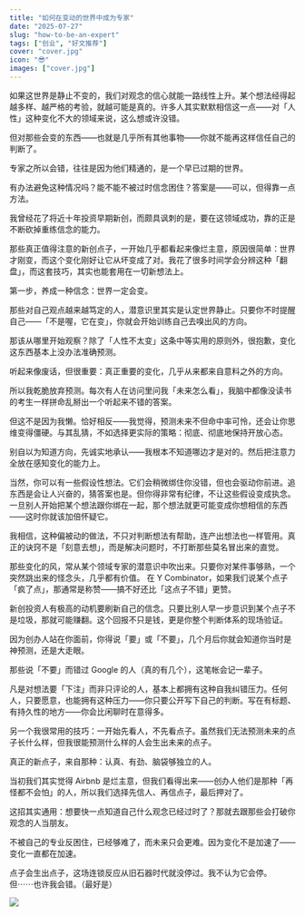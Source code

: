 ```yaml
---
title: "如何在变动的世界中成为专家"
date: "2025-07-27"
slug: "how-to-be-an-expert"
tags: ["创业", "好文推荐"]
cover: "cover.jpg"
icon: "😎"
images: ["cover.jpg"]
---
```

如果这世界是静止不变的，我们对观念的信心就能一路线性上升。某个想法经得起越多样、越严格的考验，就越可能是真的。许多人其实默默相信这一点——对「人性」这种变化不大的领域来说，这么想或许没错。



但对那些会变的东西——也就是几乎所有其他事物——你就不能再这样信任自己的判断了。



专家之所以会错，往往是因为他们精通的，是一个早已过期的世界。



有办法避免这种情况吗？能不能不被过时信念困住？答案是——可以，但得靠一点方法。



我曾经花了将近十年投资早期新创，而颇具讽刺的是，要在这领域成功，靠的正是不断砍掉重练信念的能力。



那些真正值得注意的新创点子，一开始几乎都看起来像烂主意，原因很简单：世界才刚变，而这个变化刚好让它从坏变成了对。我花了很多时间学会分辨这种「翻盘」，而这套技巧，其实也能套用在一切新想法上。



第一步，养成一种信念：世界一定会变。



那些对自己观点越来越笃定的人，潜意识里其实是认定世界静止。只要你不时提醒自己——「不是喔，它在变」，你就会开始训练自己去嗅出风的方向。



那该从哪里开始观察？除了「人性不太变」这条中等实用的原则外，很抱歉，变化这东西基本上没办法准确预测。



听起来像废话，但很重要：真正重要的变化，几乎从来都来自意料之外的方向。



所以我乾脆放弃预测。每次有人在访问里问我「未来怎么看」，我脑中都像没读书的考生一样拼命乱掰出一个听起来不错的答案。



但这不是因为我懒。恰好相反——我觉得，预测未来不但命中率可怜，还会让你思维变得僵硬。与其乱猜，不如选择更实际的策略：彻底、彻底地保持开放心态。



别自以为知道方向，先诚实地承认——我根本不知道哪边才是对的。然后把注意力全放在感知变化的能力上。



当然，你可以有一些假设性想法。它们会稍微绑住你没错，但也会驱动你前进。追东西是会让人兴奋的，猜答案也是。但你得非常有纪律，不让这些假设变成执念。
一旦别人开始把某个想法跟你绑在一起，那个想法就更可能变成你想相信的东西——这时你就该加倍怀疑它。



我相信，这种偏被动的做法，不只对判断想法有帮助，连产出想法也一样管用。真正的诀窍不是「刻意去想」，而是解决问题时，不打断那些莫名冒出来的直觉。



那些变化的风，常从某个领域专家的潜意识中吹出来。只要你对某件事够熟，一个突然跳出来的怪念头，几乎都有价值。
在 Y Combinator，如果我们说某个点子「疯了点」，那通常是称赞——搞不好还比「这点子不错」更赞。



新创投资人有极高的动机要刷新自己的信念。只要比别人早一步意识到某个点子不是垃圾，那就可能赚翻。这个回报不只是钱，更是你整个判断体系的现场验证。



因为创办人站在你面前，你得说「要」或「不要」，几个月后你就会知道你当时是神预测，还是大走眼。



那些说「不要」而错过 Google 的人（真的有几个），这笔帐会记一辈子。



凡是对想法要「下注」而非只评论的人，基本上都拥有这种自我纠错压力。任何人，只要愿意，也能拥有这种压力——你只要公开写下自己的判断。写在有标题、有持久性的地方——你会比闲聊时在意得多。



另一个我很常用的技巧：一开始先看人，不先看点子。虽然我们无法预测未来的点子长什么样，但我很能预测什么样的人会生出未来的点子。



真正的新点子，来自那种：认真、有劲、脑袋够独立的人。



当初我们其实觉得 Airbnb 是烂主意，但我们看得出来——创办人他们是那种「再怪都不会怕」的人，所以我们选择先信人、再信点子，最后押对了。



这招其实通用：想要快一点知道自己什么观念已经过时了？那就去跟那些会打破你观念的人当朋友。



不被自己的专业反困住，已经够难了，而未来只会更难。因为变化不是加速了——变化一直都在加速。



点子会生出点子，这场连锁反应从旧石器时代就没停过。我不认为它会停。
但⋯⋯也许我会错。（最好是）




![](https://prod-files-secure.s3.us-west-2.amazonaws.com/112d0858-5090-4d34-a606-b75eb8d65fd2/46476355-9cf3-4e99-9b7a-3531bc426380/1000202064.png?X-Amz-Algorithm=AWS4-HMAC-SHA256&X-Amz-Content-Sha256=UNSIGNED-PAYLOAD&X-Amz-Credential=ASIAZI2LB466T3NQWR2U%2F20250806%2Fus-west-2%2Fs3%2Faws4_request&X-Amz-Date=20250806T185741Z&X-Amz-Expires=3600&X-Amz-Security-Token=IQoJb3JpZ2luX2VjEEIaCXVzLXdlc3QtMiJHMEUCIA4S%2BiR0cS0YB0GTQFAXtO7f3IyGx2EmANlNON2fRIV7AiEAoufC7Uhsgh3NPMcWFhv1JVsjXhejcnnSDavVRgi1KzQq%2FwMIexAAGgw2Mzc0MjMxODM4MDUiDHlbARLnHZIbue1kWSrcA%2FD%2FjUwKAXOJLIMocngubjrFVcCsUj11lrXrY%2BOEpaW%2F5gSP5v%2FBh1Vi9FamOaoLXN4fiTa8SXXEn7uZb0vtNqVoxrBbPSiWa1CSUhcLE6iESe0BPZwZ6s0I6Z93ithGBDkaRH5dAVT7ZEkv68NTrnQUph7wVcs%2BfKivuJ3Onxa52eID%2BNHuXsZgWrD9Axnq9Y7b2sa3pgWsJSc8UkG71hi4gqRPN0kwIX1NcjuvL7ITnJzjuX5VXbsZgAnk7CQBJ0SJGQvy0AIqAwwn4ik6vLKxDmXh5a%2B%2BL3VFMXfekinhq0QRw9K5a8BXkYJ9RjwZ9m3pafNpy%2BcrLbusB927gsvcrCwt7UMymz3uh4tS0%2FuNYYu%2BeAA5jMJUcb35h8yLnq6O8YTPXcJq4Tq8J95fW7H7f3O91mgtcKqOK3mcbWCC%2FbyAVev45EylHSeSdC4YgHsOxeSWYp5XAUStnz5gsmyiMHWXyO3w7LNCo7iRRlJgaUkMyhC4CUAWO8Y8c4X%2F3GWOM2mvZS7CZG64rMVtHU%2Bwqtp%2FstNiD%2BM5zHhB5VMV32twnuLqy16YNuHiF%2FgNiGgSy2ffUaeNQatmYzkcI%2F4IHu4kAzbt%2BsvOR1Vq6Qk8agXkuGngLhfGHpJ%2BMPeqzsQGOqUBvOR5oGLDfgRgHsA5EKpOL5oavBoGBzHkR532x1AACrI49Aj6vNstPk2NT2LRtbMyvNlwD%2BiVkNHMsS5G%2B1k85DKohVhnAPnYmB69%2FrK9hgHq2LCPyNPQOFy3jEPwr70a8k0Z4nWjczniwQwEWQN%2FLBbfvpvTslv2FZDq2e4OLXzzzwXQZmb0WTM5Jj5xgXHFVbH0Y8bFzrJpLXfYhuOW9tP9AQag&X-Amz-Signature=75a74d094e80479605918b62c12e502e1fa0401c0d9d31185e604f471acf0a2e&X-Amz-SignedHeaders=host&x-amz-checksum-mode=ENABLED&x-id=GetObject)

